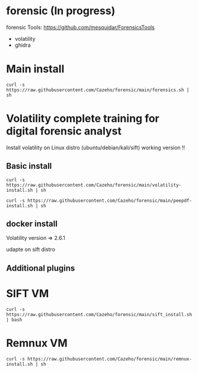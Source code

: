 # forensic (In progress)

forensic Tools: https://github.com/mesquidar/ForensicsTools

- volatility
- ghidra

# Main install

```curl -s https://raw.githubusercontent.com/Cazeho/forensic/main/forensics.sh | sh```


# Volatility complete training for digital forensic analyst


Install volatility on Linux distro (ubuntu/debian/kali/sift) working version !!



## Basic install

```curl -s https://raw.githubusercontent.com/Cazeho/forensic/main/volatility-install.sh | sh```

```curl -s https://raw.githubusercontent.com/Cazeho/forensic/main/peepdf-install.sh | sh```

## docker install


Volatility version => 2.6.1

udapte on sift distro


## Additional plugins

# SIFT VM

```curl -s https://raw.githubusercontent.com/Cazeho/forensic/main/sift_install.sh | bash```

# Remnux VM

```curl -s https://raw.githubusercontent.com/Cazeho/forensic/main/remnux-install.sh | sh```
